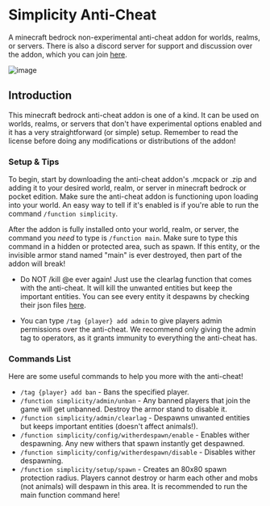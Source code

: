 # Simplicity Anti-Cheat

A minecraft bedrock non-experimental anti-cheat addon for worlds, realms, or servers. There is also a discord server for support and discussion over the addon, which you can join [here](https://discord.com/invite/yyBRVcpmh7).

![image](https://user-images.githubusercontent.com/95001376/233902821-6031d785-e1ce-4da2-8616-32695d85a1af.png)

## Introduction
This minecraft bedrock anti-cheat addon is one of a kind. It can be used on worlds, realms, or servers that don't have experimental options enabled and it has a very straightforward (or simple) setup. Remember to read the license before doing any modifications or distributions of the addon!

### Setup & Tips
To begin, start by downloading the anti-cheat addon's .mcpack or .zip and adding it to your desired world, realm, or server in minecraft bedrock or pocket edition. Make sure the anti-cheat addon is functioning upon loading into your world. An easy way to tell if it's enabled is if you're able to run the command `/function simplicity`.

After the addon is fully installed onto your world, realm, or server, the command you *need* to type is `/function main`. Make sure to type this command in a hidden or protected area, such as spawn. If this entity, or the invisible armor stand named "main" is ever destroyed, then part of the addon will break!

- Do NOT /kill @e ever again! Just use the clearlag function that comes with the anti-cheat. It will kill the unwanted entities but keep the important entities. You can see every entity it despawns by checking their json files [here](https://github.com/chrstn43/simplicity-anti-cheat/tree/main/entities). 

- You can type `/tag {player} add admin` to give players admin permissions over the anti-cheat. We recommend only giving the admin tag to operators, as it grants immunity to everything the anti-cheat has.

### Commands List
Here are some useful commands to help you more with the anti-cheat!

- `/tag {player} add ban` - Bans the specified player.
- `/function simplicity/admin/unban` - Any banned players that join the game will get unbanned. Destroy the armor stand to disable it.
- `/function simplicity/admin/clearlag` - Despawns unwanted entities but keeps important entities (doesn't affect animals!).
- `/function simplicity/config/witherdespawn/enable` - Enables wither despawning. Any new withers that spawn instantly get despawned.
- `/function simplicity/config/witherdespawn/disable` - Disables wither despawning.
- `/function simplicity/setup/spawn` - Creates an 80x80 spawn protection radius. Players cannot destroy or harm each other and mobs (not animals) will despawn in this area. It is recommended to run the main function command here!
